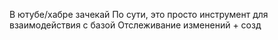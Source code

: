В ютубе/хабре зачекай
По сути, это просто инструмент для взаимодействия с базой 
Отслеживание изменений + созд